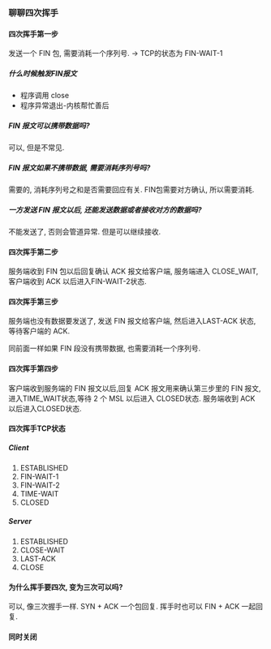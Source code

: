 ### 聊聊四次挥⼿

#### 四次挥⼿第⼀步

发送一个 FIN 包, 需要消耗一个序列号. -> TCP的状态为 FIN-WAIT-1

##### 什么时候触发FIN报文

- 程序调⽤ close
- 程序异常退出-内核帮忙善后

##### FIN 报⽂可以携带数据吗?

可以, 但是不常见.

##### FIN 报⽂如果不携带数据, 需要消耗序列号吗?

需要的, 消耗序列号之和是否需要回应有关. FIN包需要对方确认, 所以需要消耗.

##### ⼀⽅发送 FIN 报⽂以后, 还能发送数据或者接收对⽅的数据吗?

不能发送了, 否则会管道异常. 但是可以继续接收.



#### 四次挥⼿第⼆步

服务端收到 FIN 包以后回复确认 ACK 报⽂给客户端, 服务端进⼊ CLOSE_WAIT, 客户端收到 ACK 以后进⼊FIN-WAIT-2状态.



#### 四次挥⼿第三步

服务端也没有数据要发送了, 发送 FIN 报⽂给客户端, 然后进⼊LAST-ACK 状态, 等待客户端的 ACK.

同前⾯⼀样如果 FIN 段没有携带数据, 也需要消耗⼀个序列号.



#### 四次挥⼿第四步

客户端收到服务端的 FIN 报⽂以后,回复 ACK 报⽂⽤来确认第三步⾥的 FIN 报⽂,进⼊TIME_WAIT状态,等待 2 个 MSL 以后进⼊ CLOSED状态. 服务端收到 ACK 以后进⼊CLOSED状态.



#### 四次挥手TCP状态

##### Client

1. ESTABLISHED
2. FIN-WAIT-1
3. FIN-WAIT-2
4. TIME-WAIT
5. CLOSED

##### Server

1. ESTABLISHED
2. CLOSE-WAIT
3. LAST-ACK
4. CLOSE



#### 为什么挥⼿要四次, 变为三次可以吗?

可以, 像三次握手一样. SYN + ACK 一个包回复. 挥手时也可以 FIN + ACK 一起回复.



#### 同时关闭



























